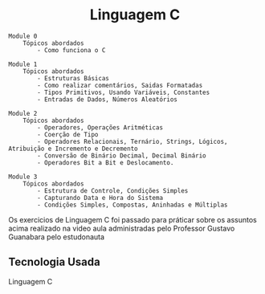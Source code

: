 <h1 align="center">Linguagem C</h1>

	Module 0
		Tópicos abordados
			- Como funciona o C

	Module 1
		Tópicos abordados
			- Estruturas Básicas
			- Como realizar comentários, Saidas Formatadas
			- Tipos Primitivos, Usando Variáveis, Constantes
			- Entradas de Dados, Números Aleatórios

	Module 2
		Tópicos abordados
			- Operadores, Operações Aritméticas
			- Coerção de Tipo
			- Operadores Relacionais, Ternário, Strings, Lógicos, Atribuição e Incremento e Decremento
			- Conversão de Binário Decimal, Decimal Binário
			- Operadores Bit a Bit e Deslocamento.

	Module 3
		Tópicos abordados
			- Estrutura de Controle, Condições Simples
			- Capturando Data e Hora do Sistema
			- Condições Simples, Compostas, Aninhadas e Múltiplas

<p>Os exercicios de Linguagem C foi passado para práticar sobre os assuntos acima realizado na video aula administradas pelo Professor Gustavo Guanabara pelo estudonauta</p>

<h2>Tecnologia Usada</h2>
<p>Linguagem C</p>